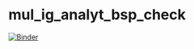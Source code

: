 # mul_ig_analyt_bsp_check

[![Binder](https://mybinder.org/badge_logo.svg)](https://mybinder.org/v2/gh/roman01175/mul_ig_analyt_bsp_check/master?filepath=mul_ig_analyt_bsp_check.ipynb)
